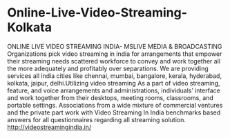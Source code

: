 # Online-Live-Video-Streaming-Kolkata
ONLINE LIVE VIDEO STREAMING INDIA- MSLIVE MEDIA &amp; BROADCASTING Organizations pick video streaming in india for arrangements that empower their streaming needs scattered workforce to convey and work together all the more adequately and profitably over separations. We are providing services all india cities like chennai, mumbai, bangalore, kerala, hyderabad, kolkata, jaipur, delhi.Utilizing video streaming As a part of video streaming, feature, and voice arrangements and administrations, individuals’ interface and work together from their desktops, meeting rooms, classrooms, and portable settings. Associations from a wide mixture of commercial ventures and the private part work with Video Streaming In India benchmarks based answers for all questionnaires regarding all streaming solution. http://videostreamingindia.in/
